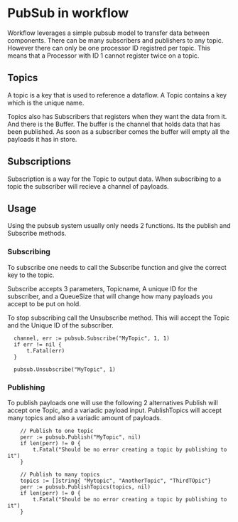 # PubSub in workflow
Workflow leverages a simple pubsub model to transfer data between components. 
There can be many subscribers and publishers to any topic. However there can only be one processor ID registred per topic. This means that a Processor with ID 1 cannot register twice on a topic.

## Topics
A topic is a key that is used to reference a dataflow. A Topic contains a key which is the unique name. 

Topics also has Subscribers that registers when they want the data from it. 
And there is the Buffer. The buffer is the channel that holds data that has been published. As soon as a subscriber comes the buffer will empty all the payloads it has in store. 

## Subscriptions
Subscription is a way for the Topic to output data. When subscribing to a topic the subscriber will recieve a channel of payloads. 

## Usage
Using the pubsub system usually only needs 2 functions.
Its the publish and Subscribe methods.

### Subscribing
To subscribe one needs to call the Subscribe function and give the correct key to the topic.

Subscribe accepts 3 parameters, Topicname, A unique ID for the subscriber, and a QueueSize that will change how many payloads you accept to be put on hold.

To stop subscribing call the Unsubscribe method. This will accept the Topic and the Unique ID of the subscriber. 


```golang
  channel, err := pubsub.Subscribe("MyTopic", 1, 1)
  if err != nil {
      t.Fatal(err)
  }

  pubsub.Unsubscribe("MyTopic", 1)
```
### Publishing
To publish payloads one will use the following 2 alternatives
Publish will accept one Topic, and a variadic payload input.
PublishTopics will accept many topics and also a variadic amount of payloads.
```golang
    // Publish to one topic
    perr := pubsub.Publish("MyTopic", nil)
	if len(perr) != 0 {
		t.Fatal("Should be no error creating a topic by publishing to it")
    }
    
    // Publish to many topics
    topics := []string{ "Mytopic", "AnotherTopic", "ThirdTOpic"}
    perr := pubsub.PublishTopics(topics, nil)
	if len(perr) != 0 {
		t.Fatal("Should be no error creating a topic by publishing to it")
    }
```